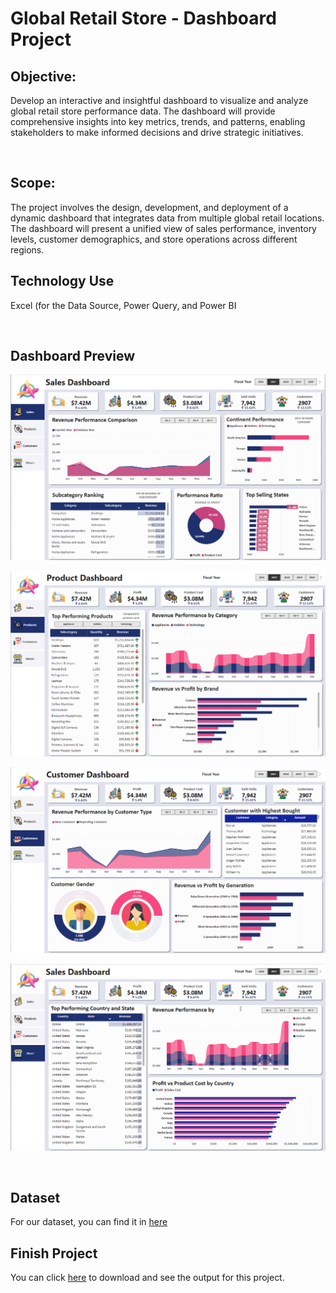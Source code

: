 # Global Retail Store - Dashboard Project

## Objective:


Develop an interactive and insightful dashboard to visualize and analyze global retail store performance data. The dashboard will provide comprehensive insights into key metrics, trends, and patterns, enabling stakeholders to make informed decisions and drive strategic initiatives.

<br/>

## Scope:

The project involves the design, development, and deployment of a dynamic dashboard that integrates data from multiple global retail locations. The dashboard will present a unified view of sales performance, inventory levels, customer demographics, and store operations across different regions.

## Technology Use

Excel (for the Data Source, Power Query, and Power BI

<br/>

## Dashboard Preview

![Sales Dashboard](./Image/Sales%20Dashboard.png)

![Product Dashboard](./Image/Product%20Dashboard.png)

![Customer Dashboard](./Image/Customer%20Dashboard.png)

![Store Dashboard](./Image/Store%20Dashboard.png)

<br/>

## Dataset

For our dataset, you can find it in [here](./Data) 

## Finish Project

You can click [here](https://github.com/Sabonity/Data-Analysis-Project/blob/main/HR%20Data%20Analysis/HR%20Analytics.xlsx) to download and see the output for this project.

